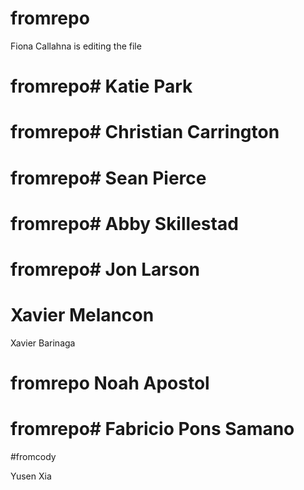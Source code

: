 
# fromrepo
Fiona Callahna is editing the file


# fromrepo# Katie Park


# fromrepo# Christian Carrington


# fromrepo# Sean Pierce


# fromrepo# Abby Skillestad


# fromrepo# Jon Larson
# Xavier Melancon

Xavier Barinaga

# fromrepo Noah Apostol

# fromrepo# Fabricio Pons Samano


#fromcody

Yusen Xia


